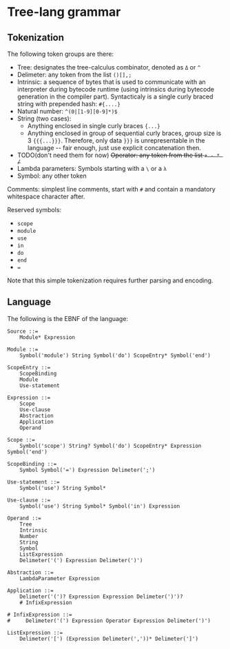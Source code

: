 # Tree-lang grammar

## Tokenization

The following token groups are there:

- Tree: designates the tree-calculus combinator, denoted as `Δ` or `^`
- Delimeter: any token from the list `()[],;`
- Intrinsic: a sequence of bytes that is used to communicate with an interpreter
during bytecode runtime (using intrinsics during
bytecode generation in the compiler part). Syntacticaly is a single curly braced string with prepended hash: `#{....}`
- Natural number: `^(0|[1-9][0-9]*)$`
- String (two cases): 
    * Anything enclosed in single curly braces `{...}`
    * Anything enclosed in group of sequential curly braces, group size is 3 `{{{...}}}`.
        Therefore, only data `}}}` is unrepresentable in the language -- fair enough, just use
        explicit concatenation then.
- TODO(don't need them for now) ~~Operator: any token from the list `+ - * /`~~
- Lambda parameters: Symbols starting with a `\` or a `λ`
- Symbol: any other token

Comments: simplest line comments, start with `#` and contain a mandatory whitespace
character after.

Reserved symbols:

  * `scope`
  * `module`
  * `use`
  * `in`
  * `do`
  * `end`
  * `=`

Note that this simple tokenization requires further parsing and encoding.

## Language

The following is the EBNF of the language:

```
Source ::=
    Module* Expression

Module ::=
    Symbol('module') String Symbol('do') ScopeEntry* Symbol('end') 

ScopeEntry ::=
    ScopeBinding
    Module
    Use-statement

Expression ::=
    Scope
    Use-clause
    Abstraction
    Application
    Operand

Scope ::=
    Symbol('scope') String? Symbol('do') ScopeEntry* Expression Symbol('end')

ScopeBinding ::=
    Symbol Symbol('=') Expression Delimeter(';')

Use-statement ::=
    Symbol('use') String Symbol*

Use-clause ::=
    Symbol('use') String Symbol* Symbol('in') Expression
    
Operand ::=
    Tree
    Intrinsic
    Number
    String
    Symbol
    ListExpression
    Delimeter('(') Expression Delimeter(')')

Abstraction ::=
    LambdaParameter Expression

Application ::=
    Delimeter('(')? Expression Expression Delimeter(')')?
    # InfixExpression

# InfixExpression ::=
#     Delimeter('(') Expression Operator Expression Delimeter(')')

ListExpression ::=
    Delimeter('[') (Expression Delimeter(','))* Delimeter(']')

```
